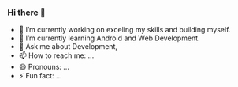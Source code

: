 ### Hi there 👋

- 🔭 I’m currently working on exceling my skills and building myself.
- 🌱 I’m currently learning Android and Web Development.
- 💬 Ask me about Development,
- 📫 How to reach me: ...
- 😄 Pronouns: ...
- ⚡ Fun fact: ...
